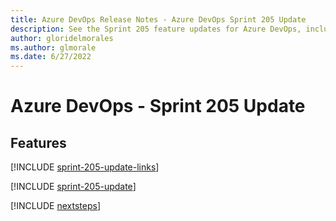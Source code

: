 ```yaml
---
title: Azure DevOps Release Notes - Azure DevOps Sprint 205 Update
description: See the Sprint 205 feature updates for Azure DevOps, including next steps.
author: gloridelmorales
ms.author: glmorale
ms.date: 6/27/2022
---
```


# Azure DevOps - Sprint 205 Update

## Features

[!INCLUDE [sprint-205-update-links](../includes/general/sprint-205-update-links.md)]

[!INCLUDE [sprint-205-update](../includes/general/sprint-205-update.md)]

[!INCLUDE [nextsteps](../includes/nextsteps.md)]